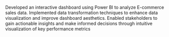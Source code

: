 Developed an interactive dashboard using Power BI to analyze E-commerce sales data.
Implemented data transformation techniques to enhance data visualization and improve dashboard aesthetics.
Enabled stakeholders to gain actionable insights and make informed decisions through intuitive visualization of key performance metrics
